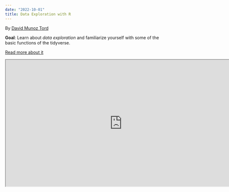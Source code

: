 ```yaml
---
date: "2022-10-01"
title: Data Exploration with R
---
```

By [David Munoz Tord ](https://twitter.com/tord_munoz)


**Goal**: Learn about _data exploration_ and familiarize yourself with some of the basic functions of the tidyverse.

[Read more about it](http://munoztd0.space:3838/LearnR/data_explo)


<iframe width="760" height="415" src="http://munoztd0.space:3838/LearnR/data_explo"></iframe>
